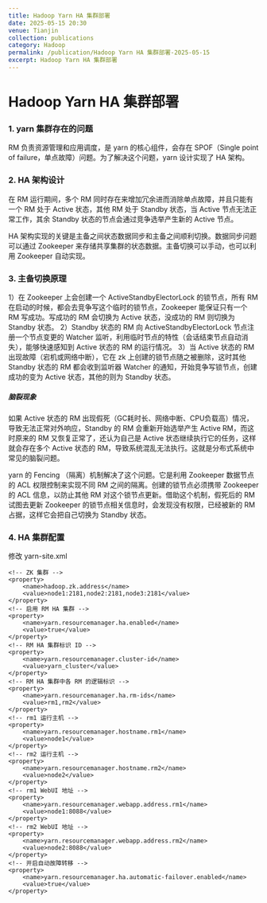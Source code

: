 ```yaml
---
title: Hadoop Yarn HA 集群部署
date: 2025-05-15 20:30
venue: Tianjin
collection: publications
category: Hadoop
permalink: /publication/Hadoop Yarn HA 集群部署-2025-05-15
excerpt: Hadoop Yarn HA 集群部署
---
```

# Hadoop Yarn HA 集群部署

### 1. yarn 集群存在的问题
RM 负责资源管理和应用调度，是 yarn 的核心组件，会存在 SPOF（Single point of failure，单点故障）问题。为了解决这个问题，yarn 设计实现了 HA 架构。

### 2. HA 架构设计
在 RM 运行期间，多个 RM 同时存在来增加冗余进而消除单点故障，并且只能有一个 RM 处于 Active 状态，其他 RM 处于 Standby 状态，当 Active 节点无法正常工作，其余 Standby 状态的节点会通过竞争选举产生新的 Active 节点。

HA 架构实现的关键是主备之间状态数据同步和主备之间顺利切换。数据同步问题可以通过 Zookeeper 来存储共享集群的状态数据。主备切换可以手动，也可以利用 Zookeeper 自动实现。

### 3. 主备切换原理
1）在 Zookeeper 上会创建一个 ActiveStandbyElectorLock 的锁节点，所有 RM 在启动的时候，都会去竞争写这个临时的锁节点，Zookeeper 能保证只有一个 RM 写成功。写成功的 RM 会切换为 Active 状态，没成功的 RM 则切换为 Standby 状态。
2）Standby 状态的 RM 向 ActiveStandbyElectorLock 节点注册一个节点变更的 Watcher 监听，利用临时节点的特性（会话结束节点自动消失），能够快速感知到 Active 状态的 RM 的运行情况。
3）当 Active 状态的 RM 出现故障（宕机或网络中断），它在 zk 上创建的锁节点随之被删除，这时其他 Standby 状态的 RM 都会收到监听器 Watcher 的通知，开始竞争写锁节点，创建成功的变为 Active 状态，其他的则为 Standby 状态。

##### 脑裂现象
如果 Active 状态的 RM 出现假死（GC耗时长、网络中断、CPU负载高）情况，导致无法正常对外响应，Standby 的 RM 会重新开始选举产生 Active RM，而这时原来的 RM 又恢复正常了，还认为自己是 Active 状态继续执行它的任务，这样就会存在多个 Active 状态的 RM，导致系统混乱无法执行。这就是分布式系统中常见的脑裂问题。

yarn 的 Fencing （隔离）机制解决了这个问题。它是利用 Zookeeper 数据节点的 ACL 权限控制来实现不同 RM 之间的隔离。创建的锁节点必须携带 Zookeeper 的 ACL 信息，以防止其他 RM 对这个锁节点更新。借助这个机制，假死后的 RM 试图去更新 Zookeeper 的锁节点相关信息时，会发现没有权限，已经被新的 RM 占据，这样它会把自己切换为 Standby 状态。

### 4. HA 集群配置
修改 yarn-site.xml
```
<!-- ZK 集群 -->
<property>
    <name>hadoop.zk.address</name>
    <value>node1:2181,node2:2181,node3:2181</value>
</property>
<!-- 启用 RM HA 集群 -->
<property>
    <name>yarn.resourcemanager.ha.enabled</name>
    <value>true</value>
</property>
<!-- RM HA 集群标识 ID -->
<property>
    <name>yarn.resourcemanager.cluster-id</name>
    <value>yarn_cluster</value>
</property>
<!-- RM HA 集群中各 RM 的逻辑标识 -->
<property>
    <name>yarn.resourcemanager.ha.rm-ids</name>
    <value>rm1,rm2</value>
</property>
<!-- rm1 运行主机 -->
<property>
    <name>yarn.resourcemanager.hostname.rm1</name>
    <value>node1</value>
</property>
<!-- rm2 运行主机 -->
<property>
    <name>yarn.resourcemanager.hostname.rm2</name>
    <value>node2</value>
</property>
<!-- rm1 WebUI 地址 -->
<property>
    <name>yarn.resourcemanager.webapp.address.rm1</name>
    <value>node1:8088</value>
</property>
<!-- rm2 WebUI 地址 -->
<property>
    <name>yarn.resourcemanager.webapp.address.rm2</name>
    <value>node2:8088</value>
</property>
<!-- 开启自动故障转移 -->
<property>
    <name>yarn.resourcemanager.ha.automatic-failover.enabled</name>
    <value>true</value>
</property>
```